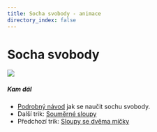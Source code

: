 ```yaml
---
title: Socha svobody - animace
directory_index: false
---
```


# Socha svobody

![](/animace/img/statue-of-liberty-a.gif)

##### Kam dál

- [Podrobný návod](/micky/3/socha.html "Podrobný textový návod jak se naučit sochu svobody.") jak se naučit sochu svobody.
- Další trik: [Souměrné sloupy](4-synchronous-columns-symmetry.html "Další trik Souměrné sloupy")
- Předchozí trik: [Sloupy se dvěma míčky](2-ball-columns-in-one-hand.html "Předchozí trik Sloupy se dvěma míčky")

